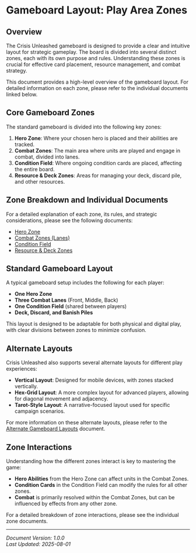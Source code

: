 # Gameboard Layout: Play Area Zones

## Overview

The Crisis Unleashed gameboard is designed to provide a clear and intuitive layout for strategic gameplay. The board is divided into several distinct zones, each with its own purpose and rules. Understanding these zones is crucial for effective card placement, resource management, and combat strategy.

This document provides a high-level overview of the gameboard layout. For detailed information on each zone, please refer to the individual documents linked below.

## Core Gameboard Zones

The standard gameboard is divided into the following key zones:

1. **Hero Zone**: Where your chosen hero is placed and their abilities are tracked.
2. **Combat Zones**: The main area where units are played and engage in combat, divided into lanes.
3. **Condition Field**: Where ongoing condition cards are placed, affecting the entire board.
4. **Resource & Deck Zones**: Areas for managing your deck, discard pile, and other resources.

## Zone Breakdown and Individual Documents

For a detailed explanation of each zone, its rules, and strategic considerations, please see the following documents:

- [Hero Zone](./zones/hero_zone.md)
- [Combat Zones (Lanes)](./zones/combat_zones.md)
- [Condition Field](./zones/condition_field.md)
- [Resource & Deck Zones](./zones/resource_deck_zones.md)

## Standard Gameboard Layout

A typical gameboard setup includes the following for each player:

- **One Hero Zone**
- **Three Combat Lanes** (Front, Middle, Back)
- **One Condition Field** (shared between players)
- **Deck, Discard, and Banish Piles**

This layout is designed to be adaptable for both physical and digital play, with clear divisions between zones to minimize confusion.

## Alternate Layouts

Crisis Unleashed also supports several alternate layouts for different play experiences:

- **Vertical Layout**: Designed for mobile devices, with zones stacked vertically.
- **Hex-Grid Layout**: A more complex layout for advanced players, allowing for diagonal movement and adjacency.
- **Tarot-Style Layout**: A narrative-focused layout used for specific campaign scenarios.

For more information on these alternate layouts, please refer to the [Alternate Gameboard Layouts](./alternate_layouts.md) document.

## Zone Interactions

Understanding how the different zones interact is key to mastering the game:

- **Hero Abilities** from the Hero Zone can affect units in the Combat Zones.
- **Condition Cards** in the Condition Field can modify the rules for all other zones.
- **Combat** is primarily resolved within the Combat Zones, but can be influenced by effects from any other zone.

For a detailed breakdown of zone interactions, please see the individual zone documents.

---

*Document Version: 1.0.0*  
*Last Updated: 2025-08-01*
